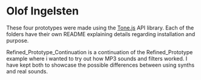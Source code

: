 # Olof Ingelsten
These four prototypes were made using the [Tone.js](https://tonejs.github.io/) API library. Each of the folders have their own README explaining details regarding installation and purpose.

Refined_Prototype_Continuation is a continuation of the Refined_Prototype example where i wanted to try out how MP3 sounds and filters worked. I have kept both to showcase the possible differences between using synths and real sounds.
